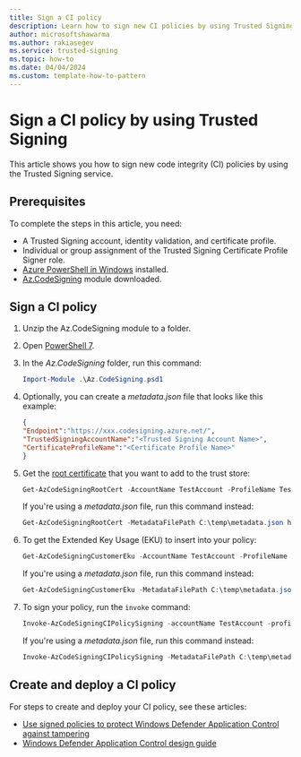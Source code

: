 ```yaml
---
title: Sign a CI policy 
description: Learn how to sign new CI policies by using Trusted Signing.  
author: microsoftshawarma 
ms.author: rakiasegev 
ms.service: trusted-signing
ms.topic: how-to 
ms.date: 04/04/2024 
ms.custom: template-how-to-pattern 
---
```


# Sign a CI policy by using Trusted Signing

This article shows you how to sign new code integrity (CI) policies by using the Trusted Signing service.

## Prerequisites

To complete the steps in this article, you need:

- A Trusted Signing account, identity validation, and certificate profile.
- Individual or group assignment of the Trusted Signing Certificate Profile Signer role.
- [Azure PowerShell in Windows](/powershell/azure/install-azps-windows) installed.
- [Az.CodeSigning](/powershell/module/az.codesigning/) module downloaded.

## Sign a CI policy

1. ⁠Unzip the Az.CodeSigning module to a folder.
1. ⁠Open [PowerShell 7](https://github.com/PowerShell/PowerShell/releases/latest).
1. In the *Az.CodeSigning* folder, run this command:

   ```powershell
   Import-Module .\Az.CodeSigning.psd1
   ```

1. Optionally, you can create a *metadata.json* file that looks like this example:

   ```json
   {
   "Endpoint":"https://xxx.codesigning.azure.net/",
   "TrustedSigningAccountName":"<Trusted Signing Account Name>",
   "CertificateProfileName":"<Certificate Profile Name>"
   }
   ```

1. Get the [root certificate](/powershell/module/az.codesigning/get-azcodesigningrootcert) that you want to add to the trust store:

   ```powershell
   Get-AzCodeSigningRootCert -AccountName TestAccount -ProfileName TestCertProfile -EndpointUrl https://xxx.codesigning.azure.net/ -Destination c:\temp\root.cer
   ```

   If you're using a *metadata.json* file, run this command instead:

   ```powershell
   Get-AzCodeSigningRootCert -MetadataFilePath C:\temp\metadata.json https://xxx.codesigning.azure.net/ -Destination c:\temp\root.cer 
   ```

1. To get the Extended Key Usage (EKU) to insert into your policy:

   ```powershell
   Get-AzCodeSigningCustomerEku -AccountName TestAccount -ProfileName TestCertProfile -EndpointUrl https://xxx.codesigning.azure.net/ 
   ```

   If you're using a *metadata.json* file, run this command instead:

   ```powershell
   Get-AzCodeSigningCustomerEku -MetadataFilePath C:\temp\metadata.json 
   ```

1. To sign your policy, run the `invoke` command:

   ```powershell
   Invoke-AzCodeSigningCIPolicySigning -accountName TestAccount -profileName TestCertProfile -endpointurl "https://xxx.codesigning.azure.net/" -Path C:\Temp\defaultpolicy.bin -Destination C:\Temp\defaultpolicy_signed.bin -TimeStamperUrl: http://timestamp.acs.microsoft.com 
   ```

   If you're using a *metadata.json* file, run this command instead:

   ```powershell
   Invoke-AzCodeSigningCIPolicySigning -MetadataFilePath C:\temp\metadata.json -Path C:\Temp\defaultpolicy.bin -Destination C:\Temp\defaultpolicy_signed.bin -TimeStamperUrl: http://timestamp.acs.microsoft.com 
   ```

## Create and deploy a CI policy

For steps to create and deploy your CI policy, see these articles:

- [Use signed policies to protect Windows Defender Application Control against tampering](/windows/security/application-security/application-control/windows-defender-application-control/deployment/use-signed-policies-to-protect-wdac-against-tampering)
- [Windows Defender Application Control design guide](/windows/security/application-security/application-control/windows-defender-application-control/design/wdac-design-guide)
